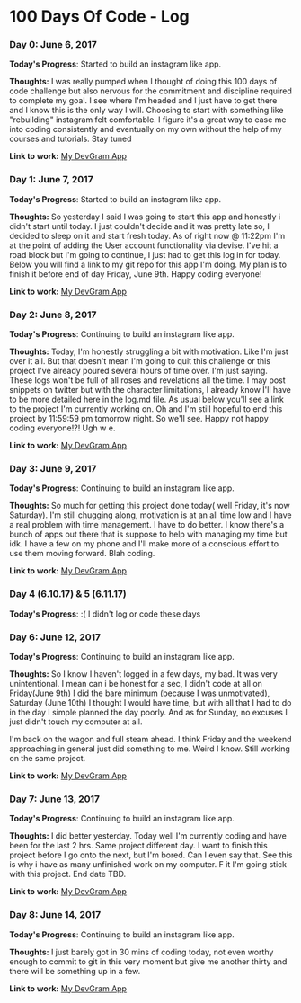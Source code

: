 # 100 Days Of Code - Log

### Day 0: June 6, 2017
<!-- ##### (delete me or comment me out) -->

**Today's Progress**: Started to build an instagram like app.

**Thoughts:** I was really pumped when I thought of doing this 100 days of code challenge but also nervous for the commitment and discipline required to complete my goal. I see where I'm headed and I just have to get there and I know this is the only way I will. Choosing to start with something like "rebuilding" instagram felt comfortable. I figure it's a great way to ease me into coding consistently and eventually on my own without the help of my courses and tutorials. Stay tuned

**Link to work:** [My DevGram App](https://github.com/caydn/devgram)

### Day 1: June 7, 2017
<!-- ##### (delete me or comment me out) -->

**Today's Progress**: Started to build an instagram like app.

**Thoughts:** So yesterday I said I was going to start this app and honestly i didn't start until today. I just couldn't decide and it was pretty late so, I decided to sleep on it and start fresh today. As of right now @ 11:22pm I'm at the point of adding the User account functionality via devise. I've hit a road block but I'm going to continue, I just had to get this log in for today. Below you will find a link to my git repo for this app I'm doing. My plan is to finish it before end of day Friday, June 9th. Happy coding everyone!

**Link to work:** [My DevGram App](https://github.com/caydn/devgram)

### Day 2: June 8, 2017
<!-- ##### (delete me or comment me out) -->

**Today's Progress**: Continuing to build an instagram like app.

**Thoughts:** Today, I'm honestly struggling a bit with motivation. Like I'm just over it all. But that doesn't mean I'm going to quit this challenge or this project I've already poured several hours of time over. I'm just saying. These logs won't be full of all roses and revelations all the time. I may post snippets on twitter but with the character limitations, I already know I'll have to be more detailed here in the log.md file. As usual below you'll see a link to the project I'm currently working on. Oh and I'm still hopeful to end this project by 11:59:59 pm tomorrow night. So we'll see. Happy not happy coding everyone!?! Ugh w e.

**Link to work:** [My DevGram App](https://github.com/caydn/devgram)

### Day 3: June 9, 2017
<!-- ##### (delete me or comment me out) -->

**Today's Progress**: Continuing to build an instagram like app.

**Thoughts:** So much for getting this project done today( well Friday, it's now Saturday). I'm still chugging along, motivation is at an all time low and I have a real problem with time management. I have to do better. I know there's a bunch of apps out there that is suppose to help with managing my time but idk. I have a few on my phone and I'll make more of a conscious effort to use them moving forward. Blah coding.

**Link to work:** [My DevGram App](https://github.com/caydn/devgram)

###  Day 4 (6.10.17) & 5 (6.11.17)

**Today's Progress**: :( I didn't log or code these days

### Day 6: June 12, 2017
<!-- ##### (delete me or comment me out) -->

**Today's Progress**: Continuing to build an instagram like app.

**Thoughts:** So I know I haven't logged in a few days, my bad. It was very unintentional. I mean can i be honest for a sec, I didn't code at all on Friday(June 9th) I did the bare minimum (because I was unmotivated), Saturday (June 10th) I thought I would have time, but with all that I had to do in the day I simple planned the day poorly. And as for Sunday, no excuses I just didn't touch my computer at all.

I'm back on the wagon and full steam ahead. I think Friday and the weekend approaching in general just did something to me. Weird I know. Still working on the same project.

**Link to work:** [My DevGram App](https://github.com/caydn/devgram)

### Day 7: June 13, 2017
<!-- ##### (delete me or comment me out) -->

**Today's Progress**: Continuing to build an instagram like app.

**Thoughts:** I did better yesterday. Today well I'm currently coding and have been for the last 2 hrs. Same project different day. I want to finish this project before I go onto the next, but I'm bored. Can I even say that. See this is why i have as many unfinished work on my computer. F it I'm going stick with this project. End date TBD.

**Link to work:** [My DevGram App](https://github.com/caydn/devgram)

### Day 8: June 14, 2017
<!-- ##### (delete me or comment me out) -->

**Today's Progress**: Continuing to build an instagram like app.

**Thoughts:** I just barely got in 30 mins of coding today, not even worthy enough to commit to git in this very moment but give me another thirty and there will be something up in a few.

**Link to work:** [My DevGram App](https://github.com/caydn/devgram)

<!-- ### Day 0: February 30, 2016 (Example 2)
##### (delete me or comment me out)

**Today's Progress**: Fixed CSS, worked on canvas functionality for the app.

**Thoughts**: I really struggled with CSS, but, overall, I feel like I am slowly getting better at it. Canvas is still new for me, but I managed to figure out some basic functionality.

**Link(s) to work**: [Calculator App](http://www.example.com) -->


<!-- ### Day 1: June 27, Monday

**Today's Progress**: I've gone through many exercises on FreeCodeCamp.

**Thoughts** I've recently started coding, and it's a great feeling when I finally solve an algorithm challenge after a lot of attempts and hours spent.

**Link(s) to work**
1. [Find the Longest Word in a String](https://www.freecodecamp.com/challenges/find-the-longest-word-in-a-string)
2. [Title Case a Sentence](https://www.freecodecamp.com/challenges/title-case-a-sentence) -->
